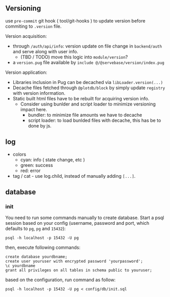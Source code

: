 ## Versioning

use `pre-commit` git hook ( tool/git-hooks ) to update version before commiting to `.version` file.

Version acquisition:

 - through `/auth/api/info`: version update on file change in `backend/auth` and serve along with user info.
   - (TBD / TODO) move this logic into `module/version`?
 - a `version.pug` file available by `include @/@servebase/version/index.pug`

Version application:
 - Libraries inclusion in Pug can be decached via `libLoader.version(...)`
 - Decache files fetched through `@plotdb/block` by simply update `registry` with version information.
 - Static built html files have to be rebuilt for acquiring version info.
   - Consider using bunlder and script loader to minimize versioning impact here.
     - bundler: to minimize file amounts we have to decache
     - script loader: to load bunlded files with decache, this has be to done by js.


## log

 - colors
   - cyan: info ( state change, etc )
   - green: success
   - red: error
 - tag / cat - use log.child, instead of manually adding `[...]`.

## database

### init

You need to run some commands manually to create database. Start a psql session based on your config (username, password and port, which defaults to `pg`, `pg` and `15432`):

    psql -h localhost -p 15432 -U pg


then, execute following commands:

    create database yourdbname;
    create user youruser with encrypted password 'yourpassword';
    \c yourdbname
    grant all privileges on all tables in schema public to youruser;


based on the configuration, run command as follow:

    psql -h localhost -p 15432 -U pg < config/db/init.sql

